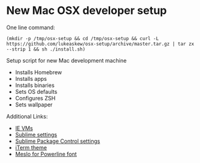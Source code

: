 New Mac OSX developer setup
=========

One line command:

```
(mkdir -p /tmp/osx-setup && cd /tmp/osx-setup && curl -L https://github.com/lukeaskew/osx-setup/archive/master.tar.gz | tar zx --strip 1 && sh ./install.sh)
```

Setup script for new Mac development machine

- Installs Homebrew
- Installs apps
- Installs binaries
- Sets OS defaults
- Configures ZSH
- Sets wallpaper

Additional Links:

- [IE VMs](https://github.com/xdissent/ievms)
- [Sublime settings](https://gist.github.com/LukeAskew/8042177)
- [Sublime Package Control settings](https://gist.github.com/LukeAskew/86004ccaa09733236f18)
- [iTerm theme](https://gist.github.com/LukeAskew/7791943)
- [Meslo for Powerline font](https://github.com/powerline/fonts/tree/master/Meslo)
